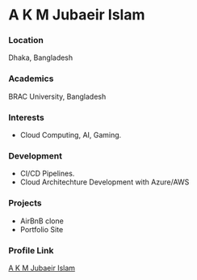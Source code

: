 # A K M Jubaeir Islam

### Location

Dhaka, Bangladesh

### Academics

BRAC University, Bangladesh

### Interests

- Cloud Computing, AI, Gaming.

### Development

- CI/CD Pipelines.
- Cloud Architechture Development with Azure/AWS

### Projects

- AirBnB clone
- Portfolio Site

### Profile Link

[A K M Jubaeir Islam](https://github.com/Zubiii333)